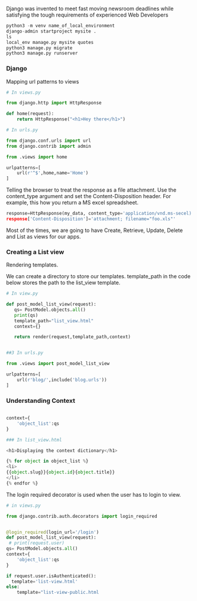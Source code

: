 Django was invented to meet fast moving newsroom deadlines while satisfying the tough requirements of experienced Web Developers

```python
python3 -m venv name_of_local_environment
django-admin startproject mysite .
ls
local_env manage.py mysite quotes
python3 manage.py migrate
python3 manage.py runserver


```

### Django

Mapping url patterns to views

```python
# In views.py

from django.http import HttpResponse

def home(request):
    return HttpResponse("<h1>Hey there</h1>")
```

```python
# In urls.py

from django.conf.urls import url
from django.contrib import admin

from .views import home

urlpatterns=[
    url(r'^$',home,name='Home')
]
```

Telling the browser to treat the response as a file attachment.
Use the content_type argument and set the Content-Disposition
header. For example, this how you return a MS excel spreadsheet.

```python
response=HttpResponse(my_data, content_type='application/vnd.ms-secel)
response['Content-Disposition']='attachment; filename="foo.xls"'
```

Most of the times, we are going to have Create, Retrieve, Update, Delete and List as views for our apps.

### Creating a List view

Rendering templates.

We can create a directory to store our templates.
template_path in the code below stores the path
to the list_view template.

```python
# In view.py

def post_model_list_view(request):
   qs= PostModel.objects.all()
   print(qs)
   template_path="list_view.html"
   context={}

   return render(request,template_path,context)


##3 In urls.py

from .views import post_model_list_view

urlpatterns=[
    url(r'blog/',include('blog.urls'))
]

```

### Understanding Context

```python

context={
    'object_list':qs
}

### In list_view.html

<h1>Displaying the context dictionary</h1>

{% for object in object_list %}
<li>
{{object.slug}}{object.id}{object.title}}
</li>
{% endfor %}

```

The login required decorator is used when
the user has to login to view.

```python
# in views.py

from django.contrib.auth.decorators import login_required


@login_required(login_url='/login')
def post_model_list_view(request):
 # print(request.user)
qs= PostModel.objects.all()
context={
    'object_list':qs
}

if request.user.isAuthenticated():
  template='list-view.html'
else:
    template="list-view-public.html
```
